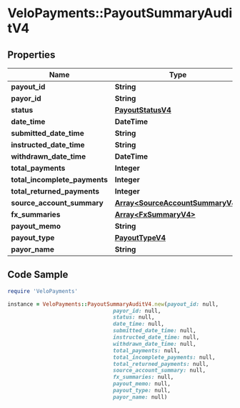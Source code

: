 # VeloPayments::PayoutSummaryAuditV4

## Properties

Name | Type | Description | Notes
------------ | ------------- | ------------- | -------------
**payout_id** | **String** |  | [optional] 
**payor_id** | **String** |  | [optional] 
**status** | [**PayoutStatusV4**](PayoutStatusV4.md) |  | 
**date_time** | **DateTime** |  | [optional] 
**submitted_date_time** | **String** |  | 
**instructed_date_time** | **String** |  | [optional] 
**withdrawn_date_time** | **DateTime** |  | [optional] 
**total_payments** | **Integer** |  | [optional] 
**total_incomplete_payments** | **Integer** |  | [optional] 
**total_returned_payments** | **Integer** |  | [optional] 
**source_account_summary** | [**Array&lt;SourceAccountSummaryV4&gt;**](SourceAccountSummaryV4.md) |  | [optional] 
**fx_summaries** | [**Array&lt;FxSummaryV4&gt;**](FxSummaryV4.md) |  | [optional] 
**payout_memo** | **String** |  | [optional] 
**payout_type** | [**PayoutTypeV4**](PayoutTypeV4.md) |  | 
**payor_name** | **String** |  | 

## Code Sample

```ruby
require 'VeloPayments'

instance = VeloPayments::PayoutSummaryAuditV4.new(payout_id: null,
                                 payor_id: null,
                                 status: null,
                                 date_time: null,
                                 submitted_date_time: null,
                                 instructed_date_time: null,
                                 withdrawn_date_time: null,
                                 total_payments: null,
                                 total_incomplete_payments: null,
                                 total_returned_payments: null,
                                 source_account_summary: null,
                                 fx_summaries: null,
                                 payout_memo: null,
                                 payout_type: null,
                                 payor_name: null)
```


